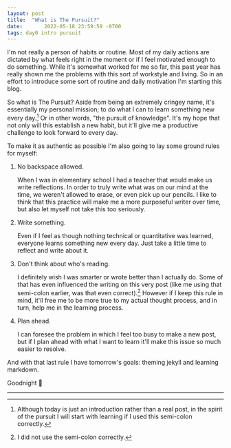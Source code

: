 ```yaml
---
layout:	post
title:	"What is The Pursuit?"
date:		2022-05-18 23:59:59 -0700
tags: day0 intro pursuit
---
```

I'm not really a person of habits or routine. Most of my daily actions are dictated by what feels right in the moment or if I feel motivated enough to do something. While it's somewhat worked for me so far, this past year has really shown me the problems with this sort of workstyle and living. So in an effort to introduce some sort of routine and daily motivation I'm starting this blog.

So what is The Pursuit? Aside from being an extremely cringey name, it's essentially my personal mission; to do what I can to learn something new every day.[^1] Or in other words, "the pursuit of knowledge". It's my hope that not only will this establish a new habit, but it'll give me a productive challenge to look forward to every day.

To make it as authentic as possible I'm also going to lay some ground rules for myself:

1. No backspace allowed.

	When I was in elementary school I had a teacher that would make us write reflections. In order to truly write what was on our mind at the time, we weren't allowed to erase, or even pick up our pencils. I like to think that this practice will make me a more purposeful writer over time, but also let myself not take this too seriously.

2. Write something.

	Even if I feel as though nothing technical or quantitative was learned, everyone learns something new every day. Just take a little time to reflect and write about it.

3. Don't think about who's reading.

	I definitely wish I was smarter or wrote better than I actually do. Some of that has even influenced the writing on this very post (like me using that semi-colon earlier, was that even correct).[^2] However if I keep this rule in mind, it'll free me to be more true to my actual thought process, and in turn, help me in the learning process.

4. Plan ahead.

	I can foresee the problem in which I feel too busy to make a new post, but if I plan ahead with what I want to learn it'll make this issue so much easier to resolve.

And with that last rule I have tomorrow's goals: theming jekyll and learning markdown.

Goodnight 🌙

______

[^1]: Although today is just an introduction rather than a real post, in the spirit of the pursuit I will start with learning if I used this semi-colon correctly.
[^2]: I did not use the semi-colon correctly.
